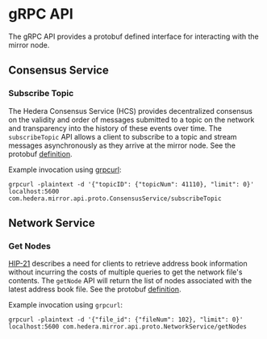 # gRPC API

The gRPC API provides a protobuf defined interface for interacting with the mirror node.

## Consensus Service

### Subscribe Topic

The Hedera Consensus Service (HCS) provides decentralized consensus on the validity and order of messages submitted to a
topic on the network and transparency into the history of these events over time. The `subscribeTopic` API allows a
client to subscribe to a topic and stream messages asynchronously as they arrive at the mirror node. See the protobuf
[definition](hedera-mirror-protobuf/src/main/proto/com/hedera/mirror/api/proto/consensus_service.proto).

Example invocation using [grpcurl](https://github.com/fullstorydev/grpcurl):

`grpcurl -plaintext -d '{"topicID": {"topicNum": 41110}, "limit": 0}' localhost:5600 com.hedera.mirror.api.proto.ConsensusService/subscribeTopic`

## Network Service

### Get Nodes

[HIP-21](https://hips.hedera.com/hip/hip-21) describes a need for clients to retrieve address book information without
incurring the costs of multiple queries to get the network file's contents. The `getNode` API will return the list of
nodes associated with the latest address book file. See the protobuf
[definition](/hedera-mirror-protobuf/src/main/proto/com/hedera/mirror/api/proto/network_service.proto).

Example invocation using `grpcurl`:

`grpcurl -plaintext -d '{"file_id": {"fileNum": 102}, "limit": 0}' localhost:5600 com.hedera.mirror.api.proto.NetworkService/getNodes`
